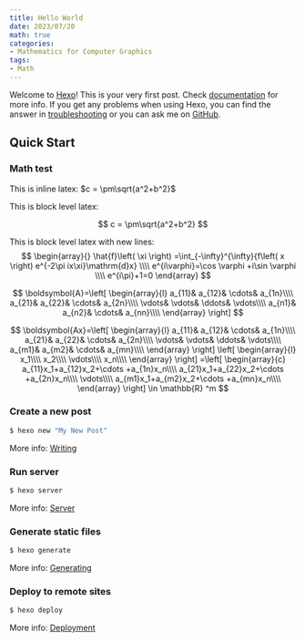 ```yaml
---
title: Hello World
date: 2023/07/20
math: true
categories:
- Mathematics for Computer Graphics
tags:
- Math
---
```



Welcome to [Hexo](https://hexo.io/)! This is your very first post. Check [documentation](https://hexo.io/docs/) for more info. If you get any problems when using Hexo, you can find the answer in [troubleshooting](https://hexo.io/docs/troubleshooting.html) or you can ask me on [GitHub](https://github.com/hexojs/hexo/issues).

## Quick Start

### Math test

This is inline latex: $c = \pm\sqrt{a^2+b^2}$

This is block level latex:

$$
c = \pm\sqrt{a^2+b^2}
$$

This is block level latex with new lines:
$$
\begin{array}{}
\hat{f}\left( \xi \right) =\int_{-\infty}^{\infty}{f\left( x \right) e^{-2\pi ix\xi}\mathrm{d}x}
\\\\
e^{i\varphi}=\cos \varphi +i\sin \varphi 
\\\\
e^{i\pi}+1=0
\end{array} 
$$


$$
\boldsymbol{A}=\left[ \begin{array}{l}
	a_{11}&		a_{12}&		\cdots&		a_{1n}\\\\
	a_{21}&		a_{22}&		\cdots&		a_{2n}\\\\
	\vdots&		\vdots&		\ddots&		\vdots\\\\
	a_{n1}&		a_{n2}&		\cdots&		a_{nn}\\\\
\end{array} \right] 
$$

$$
\boldsymbol{Ax}=\left[ \begin{array}{l}
	a_{11}&		a_{12}&		\cdots&		a_{1n}\\\\
	a_{21}&		a_{22}&		\cdots&		a_{2n}\\\\
	\vdots&		\vdots&		\ddots&		\vdots\\\\
	a_{m1}&		a_{m2}&		\cdots&		a_{mn}\\\\
\end{array} \right] \left[ \begin{array}{l}
	x_1\\\\
	x_2\\\\
	\vdots\\\\
	x_n\\\\
\end{array} \right] =\left[ \begin{array}{c}
	a_{11}x_1+a_{12}x_2+\cdots +a_{1n}x_n\\\\
	a_{21}x_1+a_{22}x_2+\cdots +a_{2n}x_n\\\\
	\vdots\\\\
	a_{m1}x_1+a_{m2}x_2+\cdots +a_{mn}x_n\\\\
\end{array} \right] \in \mathbb{R} ^m
$$



### Create a new post

``` bash
$ hexo new "My New Post"
```

More info: [Writing](https://hexo.io/docs/writing.html)

### Run server

``` bash
$ hexo server
```

More info: [Server](https://hexo.io/docs/server.html)

### Generate static files

``` bash
$ hexo generate
```

More info: [Generating](https://hexo.io/docs/generating.html)

### Deploy to remote sites

``` bash
$ hexo deploy
```

More info: [Deployment](https://hexo.io/docs/one-command-deployment.html)
